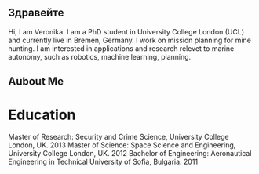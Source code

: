 ## Здравейте

Hi, I am Veronika. I am a PhD student in University College London (UCL) and currently live in Bremen, Germany. I work on mission planning for mine hunting. I am interested in applications and research relevet to marine autonomy, such as robotics, machine learning, planning.

## Aubout Me

# Education
Master of Research: Security and Crime Science, University College London, UK. 2013
Master of Science: Space Science and Engineering, University College London, UK. 2012
Bachelor of Engineering: Aeronautical Engineering in Technical University of Sofia, Bulgaria. 2011

